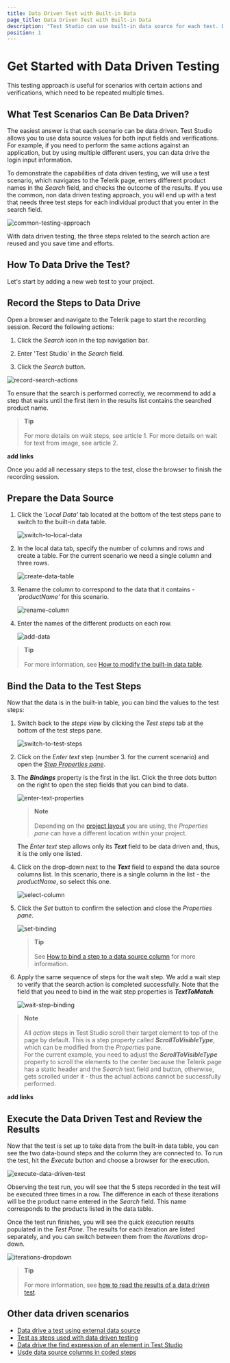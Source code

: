 ```yaml
---
title: Data Driven Test with Built-in Data
page_title: Data Driven Test with Built-in Data
description: "Test Studio can use built-in data source for each test. Data drive/ Parameterize a test with Internal data source in Test Studio"
position: 1
---
```

# Get Started with Data Driven Testing

This testing approach is useful for scenarios with certain actions and verifications, which need to be repeated multiple times.

## What Test Scenarios Can Be Data Driven?

The easiest answer is that each scenario can be data driven. Test Studio allows you to use data source values for both input fields and verifications. For example, if you need to perform the same actions against an application, but by using multiple different users, you can data drive the login input information.

To demonstrate the capabilities of data driven testing, we will use a test scenario, which navigates to the Telerik page, enters different product names in the _Search_ field, and checks the outcome of the results. If you use the common, non data driven testing approach, you will end up with a test that needs three test steps for each individual product that you enter in the search field.

![common-testing-approach](/img/automated-tests/data-drive-test/local-data-driven-test/common-testing-approach.png)

With data driven testing, the three steps related to the search action are reused and you save time and efforts.

## How To Data Drive the Test?

Let's start by adding a new web test to your project.

## Record the Steps to Data Drive

Open a browser and navigate to the Telerik page to start the recording session. Record the following actions:

1. Click the _Search_ icon in the top navigation bar.

1. Enter 'Test Studio' in the _Search_ field.

1. Click the _Search_ button.

![record-search-actions](/img/automated-tests/data-drive-test/local-data-driven-test/record-search-actions.png)

To ensure that the search is performed correctly, we recommend to add a step that waits until the first item in the results list contains the searched product name.

> __Tip__
><br>
><br>
> For more details on wait steps, see article 1.
> For more details on wait for text from image, see article 2.

__add links__ 

Once you add all necessary steps to the test, close the browser to finish the recording session.

## Prepare the Data Source

1. Click the _'Local Data'_ tab located at the bottom of the test steps pane to switch to the built-in data table.

    ![switch-to-local-data](/img/automated-tests/data-drive-test/local-data-driven-test/switch-to-local-data.png)

1. In the local data tab, specify the number of columns and rows and create a table. For the current scenario we need a single column and three rows.

    ![create-data-table](/img/automated-tests/data-drive-test/local-data-driven-test/create-data-table.png)

1. Rename the column to correspond to the data that it contains - _'productName'_ for this scenario.

    ![rename-column](/img/automated-tests/data-drive-test/local-data-driven-test/rename-column.png)

1. Enter the names of the different products on each row.

    ![add-data](/img/automated-tests/data-drive-test/local-data-driven-test/add-data.png)

> __Tip__
><br>
><br>
> For more information, see <a href="/features/data-driven-testing/manage-local-data" target="_blank">How to modify the built-in data table</a>.

## Bind the Data to the Test Steps

Now that the data is in the built-in table, you can bind the values to the test steps:

1. Switch back to the *steps view* by clicking the _Test steps_ tab at the bottom of the test steps pane.

    ![switch-to-test-steps](/img/automated-tests/data-drive-test/local-data-driven-test/switch-to-test-steps.png)

1. Click on the _Enter text_ step (number 3. for the current scenario) and open the <a href="/features/test-maintenance/test-step-properties" target="_blank">_Step Properties pane_</a>. 

1. The ___Bindings___ property is the first in the list. Click the three dots button on the right to open the step fields that you can bind to data.

    ![enter-text-properties](/img/automated-tests/data-drive-test/local-data-driven-test/enter-text-properties.png)

    > __Note__
    ><br>
    ><br>
    > Depending on the <a href="/automated-tests/customize-project/custom-layout" target="_blank">project layout</a> you are using, the _Properties pane_ can have a different location within your project.

    The _Enter text_ step allows only its ___Text___ field to be data driven and, thus, it is the only one listed.

1. Click on the drop-down next to the  ___Text___ field to expand the data source columns list. In this scenario, there is a single column in the list - the _productName_, so select this one.

    ![select-column](/img/automated-tests/data-drive-test/local-data-driven-test/select-column.png)

1. Click the _Set_ button to confirm the selection and close the _Properties pane_.

    ![set-binding](/img/automated-tests/data-drive-test/local-data-driven-test/set-binding.png)

    > __Tip__
    ><br>
    ><br>
    > See <a href="/features/data-driven-testing/attach-columns-input-values" target="_blank">How to bind a step to a data source column</a> for more information.

1. Apply the same sequence of steps for the wait step. We add a wait step to verify that the search action is completed successfully. Note that the field that you need to bind in the wait step properties is ___TextToMatch___.

    ![wait-step-binding](/img/automated-tests/data-drive-test/local-data-driven-test/wait-step-binding.png)

> __Note__
><br>
><br>
> All _action_ steps in Test Studio scroll their target element to top of the page by default. This is a step property called ___ScrollToVisibleType___, which can be modified from the _Properties_ pane.
><br>
>For the current example, you need to adjust the ___ScrollToVisibleType___ property to scroll the elements to the center because the Telerik page has a static header and the _Search_ text field and button, otherwise, gets scrolled under it - thus the actual actions cannot be successfully performed.

__add links__ 

## Execute the Data Driven Test and Review the Results

Now that the test is set up to take data from the built-in data table, you can see the two data-bound steps and the column they are connected to. To run the test, hit the _Execute_ button and choose a browser for the execution.

![execute-data-driven-test](/img/automated-tests/data-drive-test/local-data-driven-test/execute-data-driven-test.png)

Observing the test run, you will see that the 5 steps recorded in the test will be executed three times in a row. The difference in each of these iterations will be the product name entered in the _Search_ field. This name corresponds to the products listed in the data table.

Once the test run finishes, you will see the quick execution results populated in the _Test Pane_. The results for each iteration are listed separately, and you can switch between them from the _Iterations_ drop-down.

![iterations-dropdown](/img/automated-tests/data-drive-test/local-data-driven-test/iterations-dropdown.png)

> __Tip__
><br>
><br>
> For more information, see <a href="/automated-tests/data-drive-test/ddt-results#summary-results" target="_blank">how to read the results of a data driven test</a>.

## Other data driven scenarios

- <a href="/automated-tests/data-drive-test/external-data-driven-test" target="_blank">Data drive a test using external data source</a>
- <a href="/automated-tests/data-drive-test/multi-level-tests" target="_blank">Test as steps used with data driven testing</a>
- <a href="/automated-tests/elements/find-element#data-driven-find-expression" target="_blank">Data drive the find expression of an element in Test Studio</a>
- <a href="/automated-tests/data-drive-test/data-binding-in-code" target="_blank">Usde data source columns in coded steps</a>
